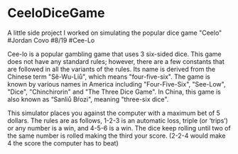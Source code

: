 # CeeloDiceGame
A little side project I worked on simulating the popular dice game "Ceelo"
#Jordan Covo
#8/19
#Cee-Lo

Cee-lo is a popular gambling game that uses 3 six-sided dice. This game does not have any standard rules; however, there are a few constants that are followed in all the variants of the rules. Its name is derived from the Chinese term "Sě-Wu-Liů", which means "four-five-six". The game is known by various names in America including "Four-Five-Six", "See-Low", "Dice", "Chinchirorin" and "The Three Dice Game". In China, this game is also known as “Sanliů Bŕozi", meaning "three-six dice". 

This simulator places you against the computer with a maximum bet of 5 dollars. The rules are as follows, 1-2-3 is an automatic loss, triple (or ‘trips’) or any number is a win, and 4-5-6 is a win. The dice keep rolling until two of the same number is rolled making the third your score. (2-2-4 would make 4 the score the computer has to beat)
